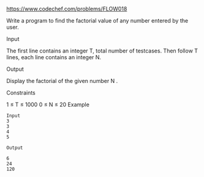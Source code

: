 https://www.codechef.com/problems/FLOW018

Write a program to find the factorial value of any number entered by the user.

Input

The first line contains an integer T, total number of testcases. Then follow T lines, each line contains an integer N.

Output

Display the factorial of the given number N .

Constraints

1 ≤ T ≤ 1000
0 ≤ N ≤ 20
Example
```
Input
3 
3 
4
5

Output

6
24
120
```
